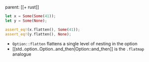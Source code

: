 parent: [[+ rust]]

```rust
let x = Some(Some(41));
let y = Some(None);

assert_eq!(x.flatten(), Some(41));
assert_eq!(y.flatten(), None);
```

- `Option::flatten` flattens a single level of nesting in the option
- [[std..option..Option..and_then|Option::and_then]] is the `.flatmap`
  analogue
